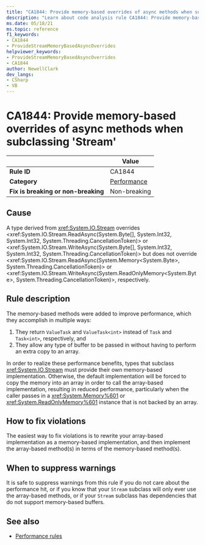 ```yaml
---
title: "CA1844: Provide memory-based overrides of async methods when subclassing 'Stream' (code analysis)"
description: "Learn about code analysis rule CA1844: Provide memory-based overrides of async methods when subclassing 'Stream'"
ms.date: 05/18/21
ms.topic: reference
f1_keywords:
- CA1844
- ProvideStreamMemoryBasedAsyncOverrides
helpviewer_keywords:
- ProvideStreamMemoryBasedAsyncOverrides
- CA1844
author: NewellClark
dev_langs:
- CSharp
- VB
---
```

# CA1844: Provide memory-based overrides of async methods when subclassing 'Stream'

| | Value |
|-|-|
| **Rule ID** |CA1844|
| **Category** |[Performance](performance-warnings.md)|
| **Fix is breaking or non-breaking** |Non-breaking|

## Cause

A type derived from <xref:System.IO.Stream> overrides <xref:System.IO.Stream.ReadAsync(System.Byte[], System.Int32, System.Int32, System.Threading.CancellationToken)> or <xref:System.IO.Stream.WriteAsync(System.Byte[], System.Int32, System.Int32, System.Threading.CancellationToken)> but does not override <xref:System.IO.Stream.ReadAsync(System.Memory<System.Byte>, System.Threading.CancellationToken)> or <xref:System.IO.Stream.WriteAsync(System.ReadOnlyMemory<System.Byte>, System.Threading.CancellationToken)>, respectively.

## Rule description

The memory-based methods were added to improve performance, which they accomplish in multiple ways:

1. They return `ValueTask` and `ValueTask<int>` instead of `Task` and `Task<int>`, respectively, and
2. They allow any type of buffer to be passed in without having to perform an extra copy to an array.

In order to realize these performance benefits, types that subclass <xref:System.IO.Stream> must provide their own memory-based implementation. Otherwise, the default implementation will be forced to copy the memory into an array in order to call the array-based implementation, resulting in reduced performance, particularly when the caller passes in a <xref:System.Memory%601> or <xref:System.ReadOnlyMemory%601> instance that is not backed by an array.

## How to fix violations

The easiest way to fix violations is to rewrite your array-based implementation as a memory-based implementation, and then implement the array-based method(s) in terms of the memory-based method(s).

## When to suppress warnings

It is safe to suppress warnings from this rule if you do not care about the performance hit, or if you know that your `Stream` subclass will only ever use the array-based methods, or if your `Stream` subclass has dependencies that do not support memory-based buffers.

## See also

- [Performance rules](performance-warnings.md)
